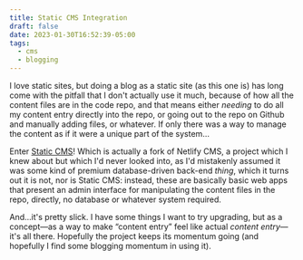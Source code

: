 ```yaml
---
title: Static CMS Integration
draft: false
date: 2023-01-30T16:52:39-05:00
tags:
  - cms
  - blogging
---
```

I love static sites, but doing a blog as a static site (as this one is) has long come with the pitfall that I don't actually use it much, because of how all the content files are in the code repo, and that means either _needing_ to do all my content entry directly into the repo, or going out to the repo on Github and manually adding files, or whatever. If only there was a way to manage the content as if it were a unique part of the system…

Enter [Static CMS](https://www.staticcms.org/)! Which is actually a fork of Netlify CMS, a project which I knew about but which I'd never looked into, as I'd mistakenly assumed it was some kind of premium database-driven back-end _thing_, which it turns out it is not, nor is Static CMS: instead, these are basically basic web apps that present an admin interface for manipulating the content files in the repo, directly, no database or whatever system required.

And…it's pretty slick. I have some things I want to try upgrading, but as a concept—as a way to make “content entry” feel like actual _content entry_—it's all there. Hopefully the project keeps its momentum going (and hopefully I find some blogging momentum in using it).








